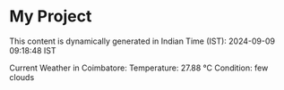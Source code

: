 # My Project

This content is dynamically generated in Indian Time (IST): 2024-09-09 09:18:48 IST


Current Weather in Coimbatore:
Temperature: 27.88 °C
Condition: few clouds
